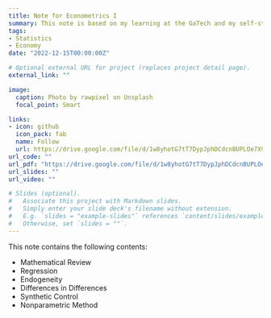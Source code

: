 ```yaml
---
title: Note for Econometrics I
summary: This note is based on my learning at the GaTech and my self-study on these topics. Thanks a lot to Professor Karen Yan's excellent teaching!
tags:
- Statistics
- Economy
date: "2022-12-15T00:00:00Z"

# Optional external URL for project (replaces project detail page).
external_link: ""

image:
  caption: Photo by rawpixel on Unsplash
  focal_point: Smart

links:
- icon: github
  icon_pack: fab
  name: Follow
  url: https://drive.google.com/file/d/1w8yhotG7tT7DypJphDCdcnBUPLOe7X9N/view?usp=sharing
url_code: ""
url_pdf: "https://drive.google.com/file/d/1w8yhotG7tT7DypJphDCdcnBUPLOe7X9N/view?usp=sharing"
url_slides: ""
url_video: ""

# Slides (optional).
#   Associate this project with Markdown slides.
#   Simply enter your slide deck's filename without extension.
#   E.g. `slides = "example-slides"` references `content/slides/example-slides.md`.
#   Otherwise, set `slides = ""`.
---
```


This note contains the following contents: 
  * Mathematical Review
  * Regression
  * Endogeneity
  * Differences in Differences
  * Synthetic Control
  * Nonparametric Method
